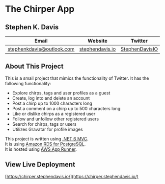 # The Chirper App

## Stephen K. Davis
| Email | Website | Twitter | LinkedIn | GitHub |
|-------|---------|---------|----------|--------|
| [stephenkdavis@outlook.com](mailto:stephenkdavis@outlook.com) | [stephendavis.io](https://stephendavis.io/) | [StephenDavisIO](https://twitter.com/StephenDavisIO) | [StephenKyleDavis](https://www.linkedin.com/in/stephenkyledavis/) | [stephenkdavis](https://github.com/stephenkdavis) |

## About This Project
This is a small project that mimics the functionality of Twitter. It has the following functionality:
- Explore chirps, tags and user profiles as a guest
- Create, log into and delete an account
- Post a chirp up to 1000 characters long
- Post a comment on a chirp up to 500 characters long
- Like or dislike chirps as a registered user
- Follow and unfollow other registered users
- Search for chirps, tags or users
- Utilizes Gravatar for profile images

This project is written using [.NET 6 MVC](https://dotnet.microsoft.com/en-us/apps/aspnet/mvc).<br/>
It is using [Amazon RDS for PostgreSQL](https://aws.amazon.com/rds/postgresql/).<br/>
It is hosted using [AWS App Runner](https://aws.amazon.com/apprunner/).

## View Live Deployment
[https://chirper.stephendavis.io/](https://chirper.stephendavis.io/)
